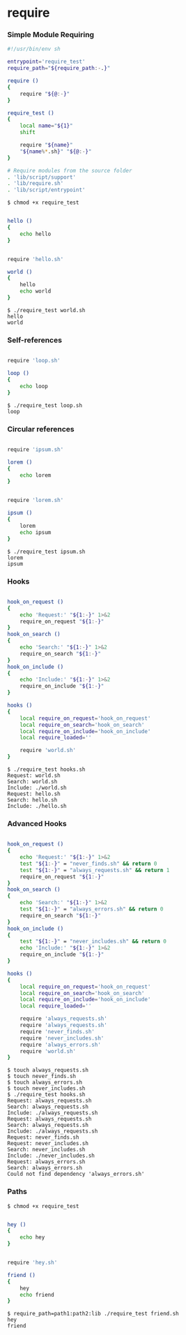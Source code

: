 require
=======

### Simple Module Requiring

```sh file require_test
#!/usr/bin/env sh

entrypoint='require_test'
require_path="${require_path:-.}"

require ()
{
	require "${@:-}"
}

require_test ()
{
	local name="${1}"
	shift

	require "${name}"
	"${name%*.sh}" "${@:-}"
}

# Require modules from the source folder
. 'lib/script/support'
. 'lib/require.sh'
. 'lib/script/entrypoint'

```

```console test
$ chmod +x require_test
```

```sh file hello.sh

hello () 
{ 
	echo hello 
}
```

```sh file world.sh

require 'hello.sh'

world () 
{ 
	hello
	echo world 
}

```

```console test
$ ./require_test world.sh
hello
world
```

### Self-references

```sh file loop.sh

require 'loop.sh'

loop () 
{ 
	echo loop 
}
```

```console test
$ ./require_test loop.sh
loop
```

### Circular references

```sh file lorem.sh

require 'ipsum.sh'

lorem () 
{ 
	echo lorem 
}
```

```sh file ipsum.sh

require 'lorem.sh'

ipsum () 
{ 
	lorem
	echo ipsum 
}

```


```console test
$ ./require_test ipsum.sh
lorem
ipsum
```

### Hooks

```sh file hooks.sh

hook_on_request ()
{
	echo 'Request:' "${1:-}" 1>&2
	require_on_request "${1:-}"
}
hook_on_search ()
{
	echo 'Search:' "${1:-}" 1>&2
	require_on_search "${1:-}"
}
hook_on_include ()
{
	echo 'Include:' "${1:-}" 1>&2
	require_on_include "${1:-}"
}

hooks () 
{
	local require_on_request='hook_on_request'
	local require_on_search='hook_on_search'
	local require_on_include='hook_on_include'
	local require_loaded=''

	require 'world.sh'
}

```

```console test
$ ./require_test hooks.sh
Request: world.sh
Search: world.sh
Include: ./world.sh
Request: hello.sh
Search: hello.sh
Include: ./hello.sh
```

### Advanced Hooks

```sh file hooks.sh

hook_on_request ()
{
	echo 'Request:' "${1:-}" 1>&2
	test "${1:-}" = "never_finds.sh" && return 0
	test "${1:-}" = "always_requests.sh" && return 1
	require_on_request "${1:-}"
}
hook_on_search ()
{
	echo 'Search:' "${1:-}" 1>&2
	test "${1:-}" = "always_errors.sh" && return 0
	require_on_search "${1:-}"
}
hook_on_include ()
{
	test "${1:-}" = "never_includes.sh" && return 0
	echo 'Include:' "${1:-}" 1>&2
	require_on_include "${1:-}"
}

hooks () 
{
	local require_on_request='hook_on_request'
	local require_on_search='hook_on_search'
	local require_on_include='hook_on_include'
	local require_loaded=''

	require 'always_requests.sh'
	require 'always_requests.sh'
	require 'never_finds.sh'
	require 'never_includes.sh'
	require 'always_errors.sh'
	require 'world.sh'
}

```

```console test
$ touch always_requests.sh
$ touch never_finds.sh
$ touch always_errors.sh
$ touch never_includes.sh
$ ./require_test hooks.sh
Request: always_requests.sh
Search: always_requests.sh
Include: ./always_requests.sh
Request: always_requests.sh
Search: always_requests.sh
Include: ./always_requests.sh
Request: never_finds.sh
Request: never_includes.sh
Search: never_includes.sh
Include: ./never_includes.sh
Request: always_errors.sh
Search: always_errors.sh
Could not find dependency 'always_errors.sh'
```

### Paths

```console test
$ chmod +x require_test
```


```sh file path1/hey.sh

hey () 
{ 
	echo hey 
}
```

```sh file path2/friend.sh

require 'hey.sh'

friend () 
{ 
	hey
	echo friend
}
```

```console test
$ require_path=path1:path2:lib ./require_test friend.sh
hey
friend
```
